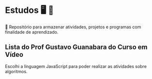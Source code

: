# Estudos :desktop_computer: :memo:
:pencil:
Repositório para armazenar atividades, projetos e programas com finalidade de aprendizado.

## Lista do Prof Gustavo Guanabara do Curso em Vídeo 
Escolhi a linguagem JavaScript para poder realizar as atividades sobre algoritmos. 

